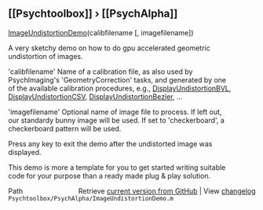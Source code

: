## [[Psychtoolbox]] &#8250; [[PsychAlpha]]

[ImageUndistortionDemo](ImageUndistortionDemo)(calibfilename [, imagefilename])  
  
A very sketchy demo on how to do gpu accelerated geometric  
undistortion of images.  
  
'calibfilename' Name of a calibration file, as also used by  
PsychImaging's 'GeometryCorrection' tasks, and generated by one  
of the available calibration procedures, e.g., [DisplayUndistortionBVL](DisplayUndistortionBVL),  
[DisplayUndistortionCSV](DisplayUndistortionCSV), [DisplayUndistortionBezier](DisplayUndistortionBezier), ...  
  
'imagefilename' Optional name of image file to process. If left out,  
our standardy bunny image will be used. If set to 'checkerboard', a  
checkerboard pattern will be used.  
  
Press any key to exit the demo after the undistorted image was  
displayed.  
  
This demo is more a template for you to get started writing suitable  
code for your purpose than a ready made plug & play solution.  
  




<div class="code_header" style="text-align:right;">
  <span style="float:left;">Path&nbsp;&nbsp;</span> <span class="counter">Retrieve <a href=
  "https://raw.github.com/Psychtoolbox-3/Psychtoolbox-3/beta/Psychtoolbox/PsychAlpha/ImageUndistortionDemo.m">current version from GitHub</a> | View <a href=
  "https://github.com/Psychtoolbox-3/Psychtoolbox-3/commits/beta/Psychtoolbox/PsychAlpha/ImageUndistortionDemo.m">changelog</a></span>
</div>
<div class="code">
  <code>Psychtoolbox/PsychAlpha/ImageUndistortionDemo.m</code>
</div>

